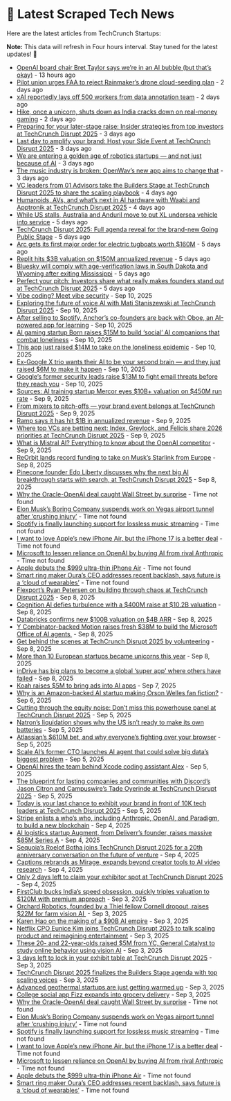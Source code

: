 
# 📰 Latest Scraped Tech News

Here are the latest articles from TechCrunch Startups:

**Note:** This data will refresh in Four hours interval. Stay tuned for the latest updates! 🔄
- [OpenAI board chair Bret Taylor says we’re in an AI bubble (but that’s okay)](https://techcrunch.com/2025/09/14/openai-board-chair-bret-taylor-says-were-in-an-ai-bubble-but-thats-okay/) - 13 hours ago
- [Pilot union urges FAA to reject Rainmaker’s drone cloud-seeding plan](https://techcrunch.com/2025/09/13/pilot-union-urges-faa-to-reject-rainmakers-drone-cloud-seeding-plan/) - 2 days ago
- [xAI reportedly lays off 500 workers from data annotation team](https://techcrunch.com/2025/09/13/xai-reportedly-lays-off-500-workers-from-data-annotation-team/) - 2 days ago
- [Hike, once a unicorn, shuts down as India cracks down on real-money gaming](https://techcrunch.com/2025/09/13/hike-once-a-unicorn-shuts-down-as-india-cracks-down-on-real-money-gaming/) - 2 days ago
- [Preparing for your later-stage raise: Insider strategies from top investors at TechCrunch Disrupt 2025](https://techcrunch.com/2025/09/12/how-to-prepare-now-for-your-later-stage-raise-at-techcrunch-disrupt-2025/) - 3 days ago
- [Last day to amplify your brand: Host your Side Event at TechCrunch Disrupt 2025](https://techcrunch.com/2025/09/12/last-day-to-amplify-your-brand-host-your-side-event-at-disrupt-2025/) - 3 days ago
- [We are entering a golden age of robotics startups — and not just because of AI](https://techcrunch.com/2025/09/12/we-are-entering-a-golden-age-of-robotics-startups-and-not-just-because-of-ai/) - 3 days ago
- [The music industry is broken: OpenWav’s new app aims to change that](https://techcrunch.com/2025/09/11/the-music-industry-is-broken-openwavs-new-app-aims-to-change-that/) - 3 days ago
- [VC leaders from 01 Advisors take the Builders Stage at TechCrunch Disrupt 2025 to share the scaling playbook](https://techcrunch.com/2025/09/11/what-comes-after-twitter-and-meta-the-founders-of-01a-share-their-playbook-at-techcrunch-disrupt-2025/) - 4 days ago
- [Humanoids, AVs, and what’s next in AI hardware with Waabi and Apptronik at TechCrunch Disrupt 2025](https://techcrunch.com/2025/09/11/humanoids-avs-and-whats-next-in-ai-hardware-at-techcrunch-disrupt-2025/) - 4 days ago
- [While US stalls, Australia and Anduril move to put XL undersea vehicle into service](https://techcrunch.com/2025/09/10/while-u-s-stalls-australia-and-anduril-move-to-put-xl-undersea-vehicle-into-service/) - 5 days ago
- [TechCrunch Disrupt 2025: Full agenda reveal for the brand-new Going Public Stage](https://techcrunch.com/2025/09/10/techcrunch-disrupt-2025-first-full-agenda-reveal-for-the-brand-new-going-public-stage/) - 5 days ago
- [Arc gets its first major order for electric tugboats worth $160M](https://techcrunch.com/2025/09/10/arc-gets-its-first-major-order-for-electric-tugboats-worth-160m/) - 5 days ago
- [Replit hits $3B valuation on $150M annualized revenue](https://techcrunch.com/2025/09/10/replit-hits-3b-valuation-on-150m-annualized-revenue/) - 5 days ago
- [Bluesky will comply with age-verification laws in South Dakota and Wyoming after exiting Mississippi](https://techcrunch.com/2025/09/10/bluesky-will-comply-with-age-verification-laws-in-south-dakota-and-wyoming-after-exiting-mississippi/) - 5 days ago
- [Perfect your pitch: Investors share what really makes founders stand out at TechCrunch Disrupt 2025](https://techcrunch.com/2025/09/10/at-techcrunch-disrupt-2025-medha-agarwal-jyoti-bansal-and-jennifer-neundorfer-discuss-what-makes-a-pitch-land/) - 5 days ago
- [Vibe coding? Meet vibe security](https://techcrunch.com/podcast/vibe-coding-meet-vibe-security/) - Sep 10, 2025
- [Exploring the future of voice AI with Mati Staniszewski at TechCrunch Disrupt 2025](https://techcrunch.com/2025/09/10/exploring-the-future-of-voice-ai-with-mati-staniszewski-at-techcrunch-disrupt-2025/) - Sep 10, 2025
- [After selling to Spotify, Anchor’s co-founders are back with Oboe, an AI-powered app for learning](https://techcrunch.com/2025/09/10/after-selling-to-spotify-anchors-co-founders-are-back-with-oboe-an-ai-powered-app-for-learning/) - Sep 10, 2025
- [AI gaming startup Born raises $15M to build ‘social’ AI companions that combat loneliness](https://techcrunch.com/2025/09/10/born-maker-of-virtual-pet-pengu-raises-15m-to-launch-a-new-wave-of-social-ai-companions/) - Sep 10, 2025
- [This app just raised $14M to take on the loneliness epidemic](https://techcrunch.com/2025/09/10/this-gen-z-founded-app-just-raised-14m-to-take-on-the-loneliness-episdemic/) - Sep 10, 2025
- [Ex-Google X trio wants their AI to be your second brain — and they just raised $6M to make it happen](https://techcrunch.com/2025/09/10/ex-google-x-trio-wants-their-ai-to-be-your-second-brain-and-they-just-raised-6m-to-make-it-happen/) - Sep 10, 2025
- [Google’s former security leads raise $13M to fight email threats before they reach you](https://techcrunch.com/2025/09/10/googles-former-security-leads-raise-13m-to-fight-email-threats-before-they-reach-you/) - Sep 10, 2025
- [Sources: AI training startup Mercor eyes $10B+ valuation on $450M run rate](https://techcrunch.com/2025/09/09/sources-ai-training-startup-mercor-eyes-10b-valuation-on-450m-run-rate/) - Sep 9, 2025
- [From mixers to pitch-offs — your brand event belongs at TechCrunch Disrupt 2025](https://techcrunch.com/2025/09/09/from-mixers-to-pitch-offs-your-brand-event-belongs-at-techcrunch-disrupt-2025/) - Sep 9, 2025
- [Ramp says it has hit $1B in annualized revenue](https://techcrunch.com/2025/09/09/ramp-says-it-has-hit-1b-in-annualized-revenue/) - Sep 9, 2025
- [Where top VCs are betting next: Index, Greylock, and Felicis share 2026 priorities at TechCrunch Disrupt 2025](https://techcrunch.com/2025/09/09/want-to-know-where-vcs-are-investing-next-be-in-the-room-at-techcrunch-disrupt-2025/) - Sep 9, 2025
- [What is Mistral AI? Everything to know about the OpenAI competitor](https://techcrunch.com/2025/09/09/what-is-mistral-ai-everything-to-know-about-the-openai-competitor/) - Sep 9, 2025
- [ReOrbit lands record funding to take on Musk’s Starlink from Europe](https://techcrunch.com/2025/09/08/reorbit-lands-record-funding-to-take-on-musks-starlink-from-europe/) - Sep 8, 2025
- [Pinecone founder Edo Liberty discusses why the next big AI breakthrough starts with search, at TechCrunch Disrupt 2025](https://techcrunch.com/2025/09/08/pinecone-founder-edo-liberty-explores-the-real-missing-link-in-enterprise-ai-at-techcrunch-disrupt-2025/) - Sep 8, 2025
- [Why the Oracle-OpenAI deal caught Wall Street by surprise](https://techcrunch.com/2025/09/12/why-the-oracle-openai-deal-caught-wall-street-by-surprise/) - Time not found
- [Elon Musk’s Boring Company suspends work on Vegas airport tunnel after ‘crushing injury’](https://techcrunch.com/2025/09/11/elon-musks-boring-company-suspends-work-on-vegas-airport-tunnel-after-crushing-injury/) - Time not found
- [Spotify is finally launching support for lossless music streaming](https://techcrunch.com/2025/09/10/spotify-is-finally-launching-support-for-lossless-music-streaming/) - Time not found
- [I want to love Apple’s new iPhone Air, but the iPhone 17 is a better deal](https://techcrunch.com/2025/09/09/i-want-to-love-apples-new-iphone-air-but-the-iphone-17-is-a-better-deal/) - Time not found
- [Microsoft to lessen reliance on OpenAI by buying AI from rival Anthropic](https://techcrunch.com/2025/09/09/microsoft-to-lessen-reliance-on-openai-by-buying-ai-from-rival-anthropic/) - Time not found
- [Apple debuts the $999 ultra-thin iPhone Air](https://techcrunch.com/2025/09/09/apple-debuts-the-999-ultra-thin-iphone-air/) - Time not found
- [Smart ring maker Oura’s CEO addresses recent backlash, says future is a ‘cloud of wearables’](https://techcrunch.com/2025/09/09/smart-ring-maker-ouras-ceo-addresses-recent-backlash-says-future-is-a-cloud-of-wearables/) - Time not found
- [Flexport’s Ryan Petersen on building through chaos at TechCrunch Disrupt 2025](https://techcrunch.com/2025/09/08/find-out-how-flexports-ceo-ryan-petersen-builds-when-the-rules-keep-changing-at-techcrunch-disrupt-2025/) - Sep 8, 2025
- [Cognition AI defies turbulence with a $400M raise at $10.2B valuation](https://techcrunch.com/2025/09/08/cognition-ai-defies-turbulence-with-a-400m-raise-at-10-2b-valuation/) - Sep 8, 2025
- [Databricks confirms new $100B valuation on $4B ARR](https://techcrunch.com/2025/09/08/databricks-confirms-new-100b-valuation-on-4b-arr/) - Sep 8, 2025
- [Y Combinator-backed Motion raises fresh $38M to build the Microsoft Office of AI agents ](https://techcrunch.com/2025/09/08/y-combinator-backed-motion-raises-fresh-38m-to-build-the-microsoft-office-of-ai-agents/) - Sep 8, 2025
- [Get behind the scenes at TechCrunch Disrupt 2025 by volunteering](https://techcrunch.com/2025/09/08/get-behind-the-scenes-at-techcrunch-disrupt-2025-by-volunteering/) - Sep 8, 2025
- [More than 10 European startups became unicorns this year](https://techcrunch.com/2025/09/08/more-than-10-european-startups-became-unicorns-this-year/) - Sep 8, 2025
- [inDrive has big plans to become a global ‘super app’ where others have failed](https://techcrunch.com/2025/09/08/indrive-has-big-plans-to-become-a-global-super-app-where-others-have-failed/) - Sep 8, 2025
- [Koah raises $5M to bring ads into AI apps](https://techcrunch.com/2025/09/07/koah-raises-5m-to-bring-ads-into-ai-apps/) - Sep 7, 2025
- [Why is an Amazon-backed AI startup making Orson Welles fan fiction?](https://techcrunch.com/2025/09/06/why-is-an-amazon-backed-ai-startup-making-orson-welles-fan-fiction/) - Sep 6, 2025
- [Cutting through the equity noise: Don’t miss this powerhouse panel at TechCrunch Disrupt 2025](https://techcrunch.com/2025/09/05/startup-hiring-isnt-just-about-the-pitch-its-about-the-package-pulley-645-ventures-and-epigram-legal-break-it-down-at-techcrunch-disrupt-2025/) - Sep 5, 2025
- [Natron’s liquidation shows why the US isn’t ready to make its own batteries](https://techcrunch.com/2025/09/05/natrons-liquidation-shows-why-the-us-isnt-ready-to-make-its-own-batteries/) - Sep 5, 2025
- [Atlassian’s $610M bet, and why everyone’s fighting over your browser](https://techcrunch.com/podcast/atlassians-610m-bet-and-why-everyones-fighting-over-your-browser/) - Sep 5, 2025
- [Scale AI’s former CTO launches AI agent that could solve big data’s biggest problem](https://techcrunch.com/2025/09/05/scale-ais-former-cto-launches-ai-agent-that-could-solve-big-datas-biggest-problem/) - Sep 5, 2025
- [OpenAI hires the team behind Xcode coding assistant Alex](https://techcrunch.com/2025/09/05/openai-hires-the-team-behind-xcode-coding-assistant-alex-codes/) - Sep 5, 2025
- [The blueprint for lasting companies and communities with Discord’s Jason Citron and Campuswire’s Tade Oyerinde at TechCrunch Disrupt 2025](https://techcrunch.com/2025/09/05/creating-communities-and-companies-that-last-with-discords-founder-jason-citron-and-campuswires-tade-oyerinde-only-at-techcrunch-disrupt-2025/) - Sep 5, 2025
- [Today is your last chance to exhibit your brand in front of 10K tech leaders at TechCrunch Disrupt 2025](https://techcrunch.com/2025/09/05/today-is-your-last-chance-to-exhibit-your-brand-in-front-of-10k-tech-leaders-at-techcrunch-disrupt-2025/) - Sep 5, 2025
- [Stripe enlists a who’s who, including Anthropic, OpenAI, and Paradigm, to build a new blockchain](https://techcrunch.com/2025/09/04/stripe-enlists-a-whos-who-including-anthropic-openai-and-paradigm-to-build-a-new-blockchain/) - Sep 4, 2025
- [AI logistics startup Augment, from Deliverr’s founder, raises massive $85M Series A](https://techcrunch.com/2025/09/04/ai-logistics-startup-augment-from-deliverrs-founder-raises-massive-85m-series-a/) - Sep 4, 2025
- [Sequoia’s Roelof Botha joins TechCrunch Disrupt 2025 for a 20th anniversary conversation on the future of venture](https://techcrunch.com/2025/09/04/roelof-botha-the-head-of-sequoia-capital-is-coming-to-techcrunch-disrupt-2025/) - Sep 4, 2025
- [Captions rebrands as Mirage, expands beyond creator tools to AI video research](https://techcrunch.com/2025/09/04/captions-rebrands-as-mirage-expands-beyond-creator-tools-to-ai-video-research/) - Sep 4, 2025
- [Only 2 days left to claim your exhibitor spot at TechCrunch Disrupt 2025](https://techcrunch.com/2025/09/04/only-2-days-left-to-claim-your-exhibitor-spot-at-techcrunch-disrupt-2025/) - Sep 4, 2025
- [FirstClub bucks India’s speed obsession, quickly triples valuation to $120M with premium approach](https://techcrunch.com/2025/09/03/firstclub-bucks-indias-speed-obsession-quickly-triples-valuation-to-120m-with-premium-approach/) - Sep 3, 2025
- [Orchard Robotics, founded by a Thiel fellow Cornell dropout, raises $22M for farm vision AI ](https://techcrunch.com/2025/09/03/orchard-robotics-founded-by-a-thiel-fellow-cornell-dropout-raises-22m-for-farm-vision-ai/) - Sep 3, 2025
- [Karen Hao on the making of a $90B AI empire](https://techcrunch.com/podcast/karen-hao-on-the-making-of-a-90b-ai-empire/) - Sep 3, 2025
- [Netflix CPO Eunice Kim joins TechCrunch Disrupt 2025 to talk scaling product and reimagining entertainment](https://techcrunch.com/2025/09/03/netflix-cpo-eunice-kim-is-coming-to-techcrunch-disrupt-2025-to-talk-tech-tools-and-yes-its-password-sharing-strategy/) - Sep 3, 2025
- [These 20- and 22-year-olds raised $5M from YC, General Catalyst to study online behavior using vision AI](https://techcrunch.com/2025/09/03/these-20-and-22-year-olds-raised-5m-from-yc-general-catalyst-to-study-online-behavior-using-vision-ai/) - Sep 3, 2025
- [3 days left to lock in your exhibit table at TechCrunch Disrupt 2025](https://techcrunch.com/2025/09/03/3-days-left-to-lock-in-your-table-at-techcrunch-disrupt-2025/) - Sep 3, 2025
- [TechCrunch Disrupt 2025 finalizes the Builders Stage agenda with top scaling voices](https://techcrunch.com/2025/09/03/techcrunch-disrupt-2025-adds-new-leading-voices-to-the-builders-stage-agenda/) - Sep 3, 2025
- [Advanced geothermal startups are just getting warmed up](https://techcrunch.com/2025/09/03/advanced-geothermal-startups-are-just-getting-warmed-up/) - Sep 3, 2025
- [College social app Fizz expands into grocery delivery](https://techcrunch.com/2025/09/03/college-social-app-fizz-expands-into-grocery-delivery/) - Sep 3, 2025
- [Why the Oracle-OpenAI deal caught Wall Street by surprise](https://techcrunch.com/2025/09/12/why-the-oracle-openai-deal-caught-wall-street-by-surprise/) - Time not found
- [Elon Musk’s Boring Company suspends work on Vegas airport tunnel after ‘crushing injury’](https://techcrunch.com/2025/09/11/elon-musks-boring-company-suspends-work-on-vegas-airport-tunnel-after-crushing-injury/) - Time not found
- [Spotify is finally launching support for lossless music streaming](https://techcrunch.com/2025/09/10/spotify-is-finally-launching-support-for-lossless-music-streaming/) - Time not found
- [I want to love Apple’s new iPhone Air, but the iPhone 17 is a better deal](https://techcrunch.com/2025/09/09/i-want-to-love-apples-new-iphone-air-but-the-iphone-17-is-a-better-deal/) - Time not found
- [Microsoft to lessen reliance on OpenAI by buying AI from rival Anthropic](https://techcrunch.com/2025/09/09/microsoft-to-lessen-reliance-on-openai-by-buying-ai-from-rival-anthropic/) - Time not found
- [Apple debuts the $999 ultra-thin iPhone Air](https://techcrunch.com/2025/09/09/apple-debuts-the-999-ultra-thin-iphone-air/) - Time not found
- [Smart ring maker Oura’s CEO addresses recent backlash, says future is a ‘cloud of wearables’](https://techcrunch.com/2025/09/09/smart-ring-maker-ouras-ceo-addresses-recent-backlash-says-future-is-a-cloud-of-wearables/) - Time not found